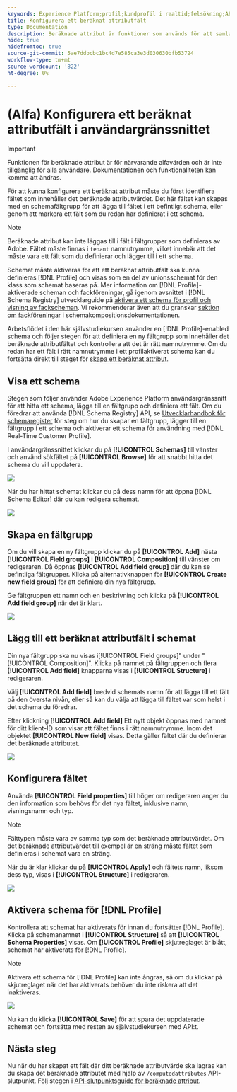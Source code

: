```yaml
---
keywords: Experience Platform;profil;kundprofil i realtid;felsökning;API
title: Konfigurera ett beräknat attributfält
type: Documentation
description: Beräknade attribut är funktioner som används för att samla data på händelsenivå i attribut på profilnivå. För att kunna konfigurera ett beräknat attribut måste du först identifiera fältet som innehåller det beräknade attributvärdet. Det här fältet kan skapas med en schemafältgrupp för att lägga till fältet i ett befintligt schema, eller genom att markera ett fält som du redan har definierat i ett schema.
hide: true
hidefromtoc: true
source-git-commit: 5ae7ddbcbc1bc4d7e585ca3e3d030630bfb53724
workflow-type: tm+mt
source-wordcount: '822'
ht-degree: 0%

---
```



# (Alfa) Konfigurera ett beräknat attributfält i användargränssnittet

>[!IMPORTANT]
>
>Funktionen för beräknade attribut är för närvarande alfavärden och är inte tillgänglig för alla användare. Dokumentationen och funktionaliteten kan komma att ändras.

För att kunna konfigurera ett beräknat attribut måste du först identifiera fältet som innehåller det beräknade attributvärdet. Det här fältet kan skapas med en schemafältgrupp för att lägga till fältet i ett befintligt schema, eller genom att markera ett fält som du redan har definierat i ett schema.

>[!NOTE]
>
>Beräknade attribut kan inte läggas till i fält i fältgrupper som definieras av Adobe. Fältet måste finnas i `tenant` namnutrymme, vilket innebär att det måste vara ett fält som du definierar och lägger till i ett schema.

Schemat måste aktiveras för att ett beräknat attributfält ska kunna definieras [!DNL Profile] och visas som en del av unionsschemat för den klass som schemat baseras på. Mer information om [!DNL Profile]-aktiverade scheman och fackföreningar, gå igenom avsnittet i [!DNL Schema Registry] utvecklarguide på [aktivera ett schema för profil och visning av fackscheman](../../xdm/api/getting-started.md). Vi rekommenderar även att du granskar [sektion om fackföreningar](../../xdm/schema/composition.md) i schemakompositionsdokumentationen.

Arbetsflödet i den här självstudiekursen använder en [!DNL Profile]-enabled schema och följer stegen för att definiera en ny fältgrupp som innehåller det beräknade attributfältet och kontrollera att det är rätt namnutrymme. Om du redan har ett fält i rätt namnutrymme i ett profilaktiverat schema kan du fortsätta direkt till steget för [skapa ett beräknat attribut](#create-a-computed-attribute).

## Visa ett schema

Stegen som följer använder Adobe Experience Platform användargränssnitt för att hitta ett schema, lägga till en fältgrupp och definiera ett fält. Om du föredrar att använda [!DNL Schema Registry] API, se [Utvecklarhandbok för schemaregister](../../xdm/api/getting-started.md) för steg om hur du skapar en fältgrupp, lägger till en fältgrupp i ett schema och aktiverar ett schema för användning med [!DNL Real-Time Customer Profile].

I användargränssnittet klickar du på **[!UICONTROL Schemas]** till vänster och använd sökfältet på **[!UICONTROL Browse]** för att snabbt hitta det schema du vill uppdatera.

![](../images/computed-attributes/Schemas-Browse.png)

När du har hittat schemat klickar du på dess namn för att öppna [!DNL Schema Editor] där du kan redigera schemat.

![](../images/computed-attributes/Schema-Editor.png)

## Skapa en fältgrupp

Om du vill skapa en ny fältgrupp klickar du på **[!UICONTROL Add]** nästa **[!UICONTROL Field groups]** i **[!UICONTROL Composition]** till vänster om redigeraren. Då öppnas **[!UICONTROL Add field group]** där du kan se befintliga fältgrupper. Klicka på alternativknappen för **[!UICONTROL Create new field group]** för att definiera din nya fältgrupp.

Ge fältgruppen ett namn och en beskrivning och klicka på **[!UICONTROL Add field group]** när det är klart.

![](../images/computed-attributes/Add-field-group.png)

## Lägg till ett beräknat attributfält i schemat

Din nya fältgrupp ska nu visas i[!UICONTROL Field groups]&quot; under &quot;[!UICONTROL Composition]&quot;. Klicka på namnet på fältgruppen och flera **[!UICONTROL Add field]** knapparna visas i **[!UICONTROL Structure]** i redigeraren.

Välj **[!UICONTROL Add field]** bredvid schemats namn för att lägga till ett fält på den översta nivån, eller så kan du välja att lägga till fältet var som helst i det schema du föredrar.

Efter klickning **[!UICONTROL Add field]** Ett nytt objekt öppnas med namnet för ditt klient-ID som visar att fältet finns i rätt namnutrymme. Inom det objektet **[!UICONTROL New field]** visas. Detta gäller fältet där du definierar det beräknade attributet.

![](../images/computed-attributes/New-field.png)

## Konfigurera fältet

Använda **[!UICONTROL Field properties]** till höger om redigeraren anger du den information som behövs för det nya fältet, inklusive namn, visningsnamn och typ.

>[!NOTE]
>
>Fälttypen måste vara av samma typ som det beräknade attributvärdet. Om det beräknade attributvärdet till exempel är en sträng måste fältet som definieras i schemat vara en sträng.

När du är klar klickar du på **[!UICONTROL Apply]** och fältets namn, liksom dess typ, visas i **[!UICONTROL Structure]** i redigeraren.

![](../images/computed-attributes/Apply.png)

## Aktivera schema för [!DNL Profile]

Kontrollera att schemat har aktiverats för innan du fortsätter [!DNL Profile]. Klicka på schemanamnet i **[!UICONTROL Structure]** så att **[!UICONTROL Schema Properties]** visas. Om **[!UICONTROL Profile]** skjutreglaget är blått, schemat har aktiverats för [!DNL Profile].

>[!NOTE]
>
>Aktivera ett schema för [!DNL Profile] kan inte ångras, så om du klickar på skjutreglaget när det har aktiverats behöver du inte riskera att det inaktiveras.

![](../images/computed-attributes/Profile.png)

Nu kan du klicka **[!UICONTROL Save]** för att spara det uppdaterade schemat och fortsätta med resten av självstudiekursen med API:t.

## Nästa steg

Nu när du har skapat ett fält där ditt beräknade attributvärde ska lagras kan du skapa det beräknade attributet med hjälp av `/computedattributes` API-slutpunkt. Följ stegen i [API-slutpunktsguide för beräknade attribut](ca-api.md).